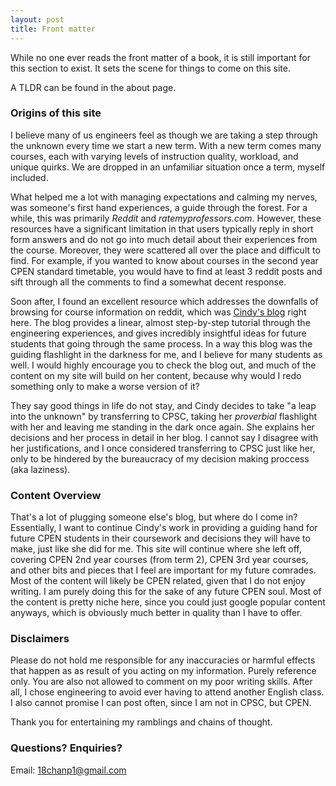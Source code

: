 ```yaml
---
layout: post
title: Front matter
---
```


While no one ever reads the front matter of a book, it is 
still important for this section to exist. It sets the scene
for things to come on this site.

A TLDR can be found in the about page. 

### Origins of this site
I believe many of us engineers feel as though we are taking a step
through the unknown every time we start a new term. With a new term 
comes many courses, each with varying levels of instruction quality,
workload, and unique quirks. We are dropped in an unfamiliar situation
once a term, myself included.

What helped me a lot with managing expectations and calming my nerves,
was someone's first hand experiences, a guide through the forest. 
For a while, this was primarily *Reddit* and *ratemyprofessors.com*. 
However, these resources have a significant limitation in that users
typically reply in short form answers and do not go into much
detail about their experiences from the course. Moreover, they were
scattered all over the place and difficult to find. For example, if
you wanted to know about courses in the second year CPEN standard
timetable, you would have to find at least 3 reddit posts and sift
through all the comments to find a somewhat decent response. 

Soon after, I found an excellent resource which addresses 
the downfalls of browsing for course information on reddit, which was
[Cindy's blog](https://cindyxmiao.github.io/blog/) right here. The 
blog provides a linear, almost step-by-step tutorial through the 
engineering experiences, and gives incredibly insightful ideas for
future students that going through the same process. In a way this
blog was the guiding flashlight in the darkness for me, and I believe
for many students as well. I would highly encourage you to check the
blog out, and much of the content on my site will build on her content,
because why would I redo something only to make a worse version of it?

They say good things in life do not stay, and Cindy decides to take 
"a leap into the unknown" by transferring to CPSC, taking her 
*proverbial* flashlight with her and leaving me standing in the dark
once again. She explains her decisions and her process in detail in her
blog. I cannot say I disagree with her justifications, and I once
considered transferring to CPSC just like her, only to be hindered by
the bureaucracy of my decision making proccess (aka laziness). 

### Content Overview

That's a lot of plugging someone else's blog, but where do I come in?
Essentially, I want to continue Cindy's work in providing a guiding
hand for future CPEN students in their coursework and decisions they
will have to make, just like she did for me. This site will continue
where she left off, covering CPEN 2nd year courses (from term 2), CPEN
3rd year courses, and other bits and pieces that I feel are important
for my future comrades. Most of the content will likely be CPEN related,
given that I do not enjoy writing. I am purely doing this for the sake
of any future CPEN soul. Most of the content is pretty niche here, since
you could just google popular content anyways, which is obviously much
better in quality than I have to offer. 

### Disclaimers
Please do not hold me responsible for any inaccuracies or harmful effects
that happen as as result of you acting on my information. Purely reference only. You are also not allowed to comment on my poor writing
skills. After all, I chose engineering to avoid ever having to attend
another English class. I also cannot promise I can post often, since I
am not in CPSC, but CPEN. 

Thank you for entertaining my ramblings and chains of thought.

### Questions? Enquiries?

Email: 18chanp1@gmail.com

